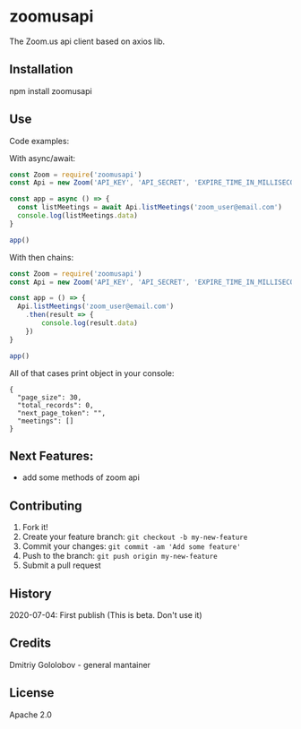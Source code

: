 # zoomusapi
The Zoom.us api client based on axios lib.

## Installation

npm install zoomusapi

## Use

Code examples:

With async/await:
```javascript
const Zoom = require('zoomusapi')
const Api = new Zoom('API_KEY', 'API_SECRET', 'EXPIRE_TIME_IN_MILLISECONDS')

const app = async () => {
  const listMeetings = await Api.listMeetings('zoom_user@email.com')
  console.log(listMeetings.data)
}

app()
```

With then chains:
```javascript
const Zoom = require('zoomusapi')
const Api = new Zoom('API_KEY', 'API_SECRET', 'EXPIRE_TIME_IN_MILLISECONDS')

const app = () => {
  Api.listMeetings('zoom_user@email.com')
    .then(result => {
        console.log(result.data)
    })
}

app()
```

All of that cases print object in your console:
```json5
{
  "page_size": 30,
  "total_records": 0,
  "next_page_token": "",
  "meetings": []
}
```
## Next Features:
- add some methods of zoom api

## Contributing

1. Fork it!
2. Create your feature branch: `git checkout -b my-new-feature`
3. Commit your changes: `git commit -am 'Add some feature'`
4. Push to the branch: `git push origin my-new-feature`
5. Submit a pull request

## History
2020-07-04: First publish (This is beta. Don't use it)

## Credits
Dmitriy Gololobov - general mantainer

## License
Apache 2.0